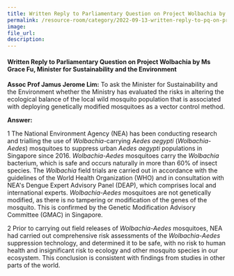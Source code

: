 ```yaml
---  
title: Written Reply to Parliamentary Question on Project Wolbachia by Ms Grace Fu, Minister for Sustainability and the Environment  
permalink: /resource-room/category/2022-09-13-written-reply-to-pq-on-project-wolbachia/
image:  
file_url:  
description:  
---  
```

#### Written Reply to Parliamentary Question on Project Wolbachia by Ms Grace Fu, Minister for Sustainability and the Environment

**Assoc Prof Jamus Jerome Lim:** To ask the Minister for Sustainability and the Environment whether the Ministry has evaluated the risks in altering the ecological balance of the local wild mosquito population that is associated with deploying genetically modified mosquitoes as a vector control method.

**Answer:**

1 The National Environment Agency (NEA) has been conducting research and trialling the use of _Wolbachia_-carrying _Aedes aegypti_ (_Wolbachia-Aedes_) mosquitoes to suppress urban _Aedes aegypti_ populations in Singapore since 2016. _Wolbachia-Aedes_ mosquitoes carry the _Wolbachia_ bacterium, which is safe and occurs naturally in more than 60% of insect species. The _Wolbachia_ field trials are carried out in accordance with the guidelines of the World Health Organization (WHO) and in consultation with NEA's Dengue Expert Advisory Panel (DEAP), which comprises local and international experts. _Wolbachia-Aedes_ mosquitoes are not genetically modified, as there is no tampering or modification of the genes of the mosquito. This is confirmed by the Genetic Modification Advisory Committee (GMAC) in Singapore.

2 Prior to carrying out field releases of _Wolbachia-Aedes_ mosquitoes, NEA had carried out comprehensive risk assessments of the _Wolbachia-Aedes_ suppression technology, and determined it to be safe, with no risk to human health and insignificant risk to ecology and other mosquito species in our ecosystem. This conclusion is consistent with findings from studies in other parts of the world.
